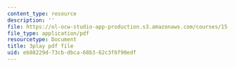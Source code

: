 ```yaml
---
content_type: resource
description: ''
file: https://ol-ocw-studio-app-production.s3.amazonaws.com/courses/15-s12-blockchain-and-money-fall-2018/eb88229d73cbdbca68b362c3f6f90edf_ojcOUtUwIe4.pdf
file_type: application/pdf
resourcetype: Document
title: 3play pdf file
uid: eb88229d-73cb-dbca-68b3-62c3f6f90edf
---
```

